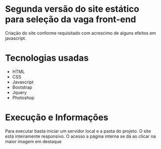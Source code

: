 # Segunda versão do site estático para seleção da vaga front-end
Criação do site conforme requisitado com acrescimo de alguns efeitos em javascript.

# Tecnologias usadas
- HTML
- CSS
- Javascript
- Bootstrap
- Jquery
- Photoshop

# Execução e Informações
Para executar basta iniciar um servidor local e a pasta do projeto. O site está inteiramente responsivo. O acesso a página interna se dá ao
clicar na maior imagem em destaque
